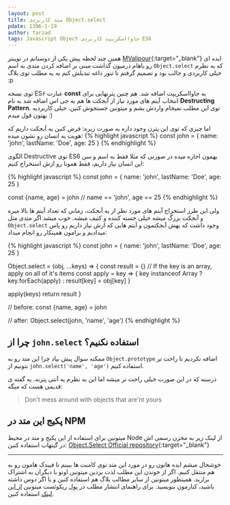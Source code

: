 ```yaml
---
layout: post
title: متد کاربردی Object.select
pdate: 1396-1-19
author: farzad
tags: Javascript Object جاوااسکریپت کاربردی ES6
---
```


همین چند لحظه پیش یکی از دوستانم در توییتر [MValipour](https://twitter.com/mvalipour){:target="_blank"} ایده ای رو باهام درمیون گذاشت مبنی بر اضافه کردن متدی به اسم `Object.select` که به نظرم خیلی کاربردی و جالب بود و تصمیم گرفتم تا تنور داغه تبدیلش کنم به یه مطلب توی بلاگ :p

توی نسخه ES۶ عبارت __const__ به جاوااسکریپت اضافه شد. هم چنین پترنهایی برای انتخاب آیتم های مورد نیاز از آبجکت ها هم به جی اس اضافه شد به نام __Destructing Pattern__. توی این مطلب نمیخام واردش بشم و میتونین جستجوش کنین. خیلی کاربردیه بهتون قول میدم :)

اما چیزی که توی این پترن وجود داره به صورت زیره: فرض کنین یه آبجکت داریم که هویت یه انسان رو نشون میده:
{% highlight javascript %}
const john = {
  name: 'john',
  lastName: 'Doe',
  age: 25
}
{% endhighlight %}

الگوی Destructive توی ES6 بهمون اجازه میده در صورتی که مثلا فقط به اسم و سن این انسان نیاز داریم، فقط همونا رو ازش استخراج کنیم:

{% highlight javascript %}
const john = {
  name: 'john',
  lastName: 'Doe',
  age: 25
}

const {name, age} = john
// name == 'john', age == 25
{% endhighlight %}

ولی این طرز استخراج آیتم های مورد نظر از یه آبجکت، زمانی که تعداد آیتم ها بالا میره و آبجکت بزرگ میشه خیلی خسته کننده و کثیف میشه. خوب میشد اگر متدی مثل `Object.select` وجود داشت که بهش آبجکتمون و آیتم هایی که ازش نیاز داریم رو پاس میدادیم و برامون همینکار رو انجام میداد:

{% highlight javascript %}
const john = {
  name: 'john',
  lastName: 'Doe',
  age: 25
}

Object.select = (obj, ...keys) => {
  const result = {}
  // If the key is an array, apply on all of it's items
  const apply = key => {
    key instanceof Array ?
      key.forEach(apply) :
      result[key] = obj[key]
  }

  apply(keys)
  return result
}

// before:
const {name, age} = john

// after:
Object.select(john, 'name', 'age')
{% endhighlight %}

## چرا از `john.select` استفاده نکنیم؟
ممکنه سوال پیش بیاد چرا این متد رو به `Object.prototype` اضافه نکردیم تا راحت تر بتونیم از `john.select('name', 'age')` استفاده کنیم.

درسته که در این صورت خیلی راحت تر میشه اما این به نظرم یه آنتی پترنه. یه گفته ی قدیمی هست که میگه:
>Don't mess around with objects that are'nt yours

## پکیج این متد در NPM
میتونین برای استفاده از این پکیج و متد در محیط Node از لینک زیر به مخزن رسمی اش در گیتهاب استفاده کنین:
[Object.Select Official repository](https://github.com/mvalipour/object-select "Object.Select"){:target="_blank"}

---

خوشحال میشم ایده هاتون رو در مورد این متد توی کامنت ها ببینم تا فیبدک هامون رو به هم منتقل کنیم.
اگر از خوندن این مطلب لذت بردین میتونین اونو با دیگران به اشتراک بزارید. همینطور میتونین از سایر مطالب بلاگ هم استفاده کنین و یا اگر دوس داشته باشید، کنارمون بنویسید. برای راهنمای انتشار مطلب در پول ریکوئست میتونین
[از این لینک](http://pullrequest.ir/contribute "راهنمای انتشار مطلب در پول ریکوئست") استفاده کنین.
